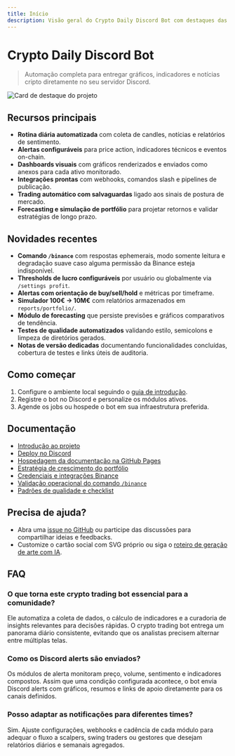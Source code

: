 ```yaml
---
title: Início
description: Visão geral do Crypto Daily Discord Bot com destaques das funcionalidades e links úteis.
---
```


# Crypto Daily Discord Bot

> Automação completa para entregar gráficos, indicadores e notícias cripto diretamente no seu servidor Discord.

![Card de destaque do projeto](/social-card.svg)

## Recursos principais

- **Rotina diária automatizada** com coleta de candles, notícias e relatórios de sentimento.
- **Alertas configuráveis** para price action, indicadores técnicos e eventos on-chain.
- **Dashboards visuais** com gráficos renderizados e enviados como anexos para cada ativo monitorado.
- **Integrações prontas** com webhooks, comandos slash e pipelines de publicação.
- **Trading automático com salvaguardas** ligado aos sinais de postura de mercado.
- **Forecasting e simulação de portfólio** para projetar retornos e validar estratégias de longo prazo.

## Novidades recentes

- **Comando `/binance`** com respostas ephemerais, modo somente leitura e degradação suave caso alguma permissão da Binance esteja indisponível.
- **Thresholds de lucro configuráveis** por usuário ou globalmente via `/settings profit`.
- **Alertas com orientação de buy/sell/hold** e métricas por timeframe.
- **Simulador 100€ → 10M€** com relatórios armazenados em `reports/portfolio/`.
- **Módulo de forecasting** que persiste previsões e gráficos comparativos de tendência.
- **Testes de qualidade automatizados** validando estilo, semicolons e limpeza de diretórios gerados.
- **Notas de versão dedicadas** documentando funcionalidades concluídas, cobertura de testes e links úteis de auditoria.

## Como começar

1. Configure o ambiente local seguindo o [guia de introdução](./guide/introducao.md).
2. Registre o bot no Discord e personalize os módulos ativos.
3. Agende os jobs ou hospede o bot em sua infraestrutura preferida.

## Documentação

- [Introdução ao projeto](./guide/introducao.md)
- [Deploy no Discord](./guide/deploy-discord.md)
- [Hospedagem da documentação na GitHub Pages](./guide/github-pages.md)
- [Estratégia de crescimento do portfólio](./guide/portfolio-growth.md)
- [Credenciais e integrações Binance](./guide/binance-credenciais.md)
- [Validação operacional do comando `/binance`](./guide/binance-validacao-operacional.md)
- [Padrões de qualidade e checklist](./guide/qualidade.md)


## Precisa de ajuda?

- Abra uma [issue no GitHub](https://github.com/OWNER/crypto-daily-discord-bot/issues) ou participe das discussões para compartilhar ideias e feedbacks.
- Customize o cartão social com SVG próprio ou siga o [roteiro de geração de arte com IA](./guide/identidade-visual.md).

## FAQ

### O que torna este crypto trading bot essencial para a comunidade?

Ele automatiza a coleta de dados, o cálculo de indicadores e a curadoria de insights relevantes para decisões rápidas. O crypto trading bot entrega um panorama diário consistente, evitando que os analistas precisem alternar entre múltiplas telas.

### Como os Discord alerts são enviados?

Os módulos de alerta monitoram preço, volume, sentimento e indicadores compostos. Assim que uma condição configurada acontece, o bot envia Discord alerts com gráficos, resumos e links de apoio diretamente para os canais definidos.

### Posso adaptar as notificações para diferentes times?

Sim. Ajuste configurações, webhooks e cadência de cada módulo para adequar o fluxo a scalpers, swing traders ou gestores que desejam relatórios diários e semanais agregados.

